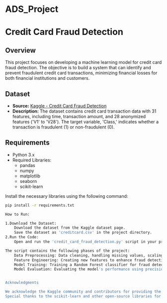 # ADS_Project
# Credit Card Fraud Detection

## Overview
This project focuses on developing a machine learning model for credit card fraud detection. 
The objective is to build a system that can identify and prevent fraudulent credit card 
transactions, minimizing financial losses for both financial institutions and customers.

## Dataset
- **Source:** [Kaggle - Credit Card Fraud Detection](https://www.kaggle.com/mlg-ulb/creditcardfraud)
- **Description:** The dataset contains credit card transaction data with 31 features, including time, 
transaction amount, and 28 anonymized features ('V1' to 'V28'). The target variable, 'Class,' indicates
 whether a transaction is fraudulent (1) or non-fraudulent (0).

## Requirements
- Python 3.x
- Required Libraries: 
  - pandas
  - numpy
  - matplotlib
  - seaborn
  - scikit-learn

Install the necessary libraries using the following command:
```bash
pip install -r requirements.txt

How to Run:

1.Download the Dataset:
	Download the dataset from the Kaggle dataset page.
	Save the dataset as 'creditcard.csv' in the project directory.
2.Run the Code:
	Open and run the 'credit_card_fraud_detection.py' script in your preferred Python environment (e.g., Jupyter Notebook or a code editor).

The script contains the following phases of the project:
	Data Preprocessing: Data cleaning, handling missing values, scaling features, and encoding categorical variables.	
	Feature Engineering: Creating new features to enhance fraud detection capabilities.
	Model Training: Training a Random Forest classifier for fraud detection.
	Model Evaluation: Evaluating the model's performance using precision, recall, F1-score, and ROC AUC.


Acknowledgments

We acknowledge the Kaggle community and contributors for providing the dataset used in this project.
Special thanks to the scikit-learn and other open-source libraries for their valuable tools and resources.
